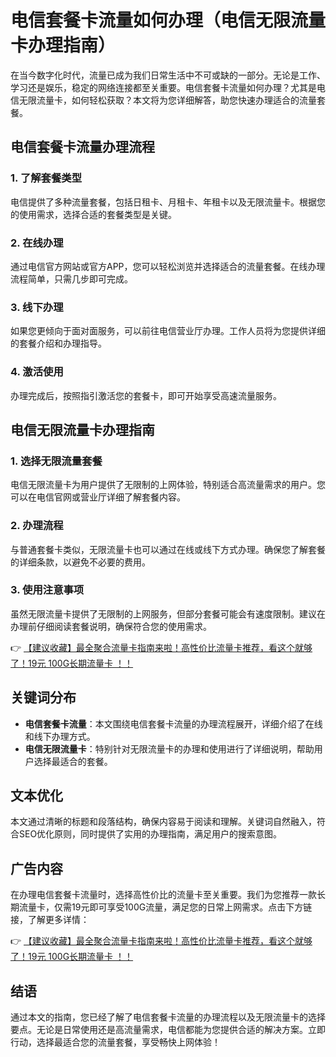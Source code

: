 # 电信套餐卡流量如何办理（电信无限流量卡办理指南）

在当今数字化时代，流量已成为我们日常生活中不可或缺的一部分。无论是工作、学习还是娱乐，稳定的网络连接都至关重要。电信套餐卡流量如何办理？尤其是电信无限流量卡，如何轻松获取？本文将为您详细解答，助您快速办理适合的流量套餐。

## 电信套餐卡流量办理流程

### 1. 了解套餐类型
电信提供了多种流量套餐，包括日租卡、月租卡、年租卡以及无限流量卡。根据您的使用需求，选择合适的套餐类型是关键。

### 2. 在线办理
通过电信官方网站或官方APP，您可以轻松浏览并选择适合的流量套餐。在线办理流程简单，只需几步即可完成。

### 3. 线下办理
如果您更倾向于面对面服务，可以前往电信营业厅办理。工作人员将为您提供详细的套餐介绍和办理指导。

### 4. 激活使用
办理完成后，按照指引激活您的套餐卡，即可开始享受高速流量服务。

## 电信无限流量卡办理指南

### 1. 选择无限流量套餐
电信无限流量卡为用户提供了无限制的上网体验，特别适合高流量需求的用户。您可以在电信官网或营业厅详细了解套餐内容。

### 2. 办理流程
与普通套餐卡类似，无限流量卡也可以通过在线或线下方式办理。确保您了解套餐的详细条款，以避免不必要的费用。

### 3. 使用注意事项
虽然无限流量卡提供了无限制的上网服务，但部分套餐可能会有速度限制。建议在办理前仔细阅读套餐说明，确保符合您的使用需求。

👉 [【建议收藏】最全聚合流量卡指南来啦！高性价比流量卡推荐，看这个就够了！19元 100G长期流量卡 ！！](https://bit.ly/Liuliangka)

## 关键词分布

- **电信套餐卡流量**：本文围绕电信套餐卡流量的办理流程展开，详细介绍了在线和线下办理方式。
- **电信无限流量卡**：特别针对无限流量卡的办理和使用进行了详细说明，帮助用户选择最适合的套餐。

## 文本优化

本文通过清晰的标题和段落结构，确保内容易于阅读和理解。关键词自然融入，符合SEO优化原则，同时提供了实用的办理指南，满足用户的搜索意图。

## 广告内容

在办理电信套餐卡流量时，选择高性价比的流量卡至关重要。我们为您推荐一款长期流量卡，仅需19元即可享受100G流量，满足您的日常上网需求。点击下方链接，了解更多详情：

👉 [【建议收藏】最全聚合流量卡指南来啦！高性价比流量卡推荐，看这个就够了！19元 100G长期流量卡 ！！](https://bit.ly/Liuliangka)

## 结语

通过本文的指南，您已经了解了电信套餐卡流量的办理流程以及无限流量卡的选择要点。无论是日常使用还是高流量需求，电信都能为您提供合适的解决方案。立即行动，选择最适合您的流量套餐，享受畅快上网体验！